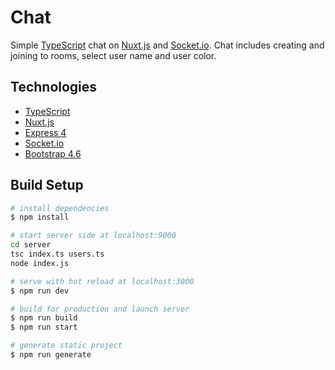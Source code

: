 # Chat

Simple [TypeScript](https://www.typescriptlang.org/) chat on [Nuxt.js](https://nuxtjs.org) and [Socket.io](https://socket.io). Chat includes creating and joining to rooms, select user name and user color. 

## Technologies
* [TypeScript](https://www.typescriptlang.org/)
* [Nuxt.js](https://nuxtjs.org)
* [Express 4](https://expressjs.com)
* [Socket.io](https://socket.io)
* [Bootstrap 4.6](https://getbootstrap.com)

## Build Setup

```bash
# install dependencies
$ npm install

# start server side at localhost:9000
cd server
tsc index.ts users.ts
node index.js

# serve with hot reload at localhost:3000
$ npm run dev

# build for production and launch server
$ npm run build
$ npm run start

# generate static project
$ npm run generate
```
